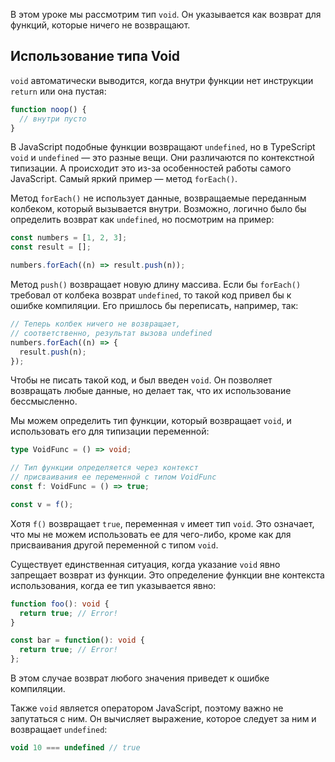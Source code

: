 
В этом уроке мы рассмотрим тип `void`. Он указывается как возврат для функций, которые ничего не возвращают. 

## Использование типа Void

`void` автоматически выводится, когда внутри функции нет инструкции `return` или она пустая:

```typescript
function noop() {
  // внутри пусто
}
```

В JavaScript подобные функции возвращают `undefined`, но в TypeScript `void` и `undefined` — это разные вещи. Они различаются по контекстной типизации. А происходит это из-за особенностей работы самого JavaScript. Самый яркий пример — метод `forEach()`.

Метод `forEach()` не использует данные, возвращаемые переданным колбеком, который вызывается внутри. Возможно, логично было бы определить возврат как `undefined`, но посмотрим на пример:

```typescript
const numbers = [1, 2, 3];
const result = [];

numbers.forEach((n) => result.push(n));
```

Метод `push()` возвращает новую длину массива. Если бы `forEach()` требовал от колбека возврат `undefined`, то такой код привел бы к ошибке компиляции. Его пришлось бы переписать, например, так:

```typescript
// Теперь колбек ничего не возвращает,
// соответственно, результат вызова undefined
numbers.forEach((n) => {
  result.push(n);
});
```

Чтобы не писать такой код, и был введен `void`. Он позволяет возвращать любые данные, но делает так, что их использование бессмысленно.

Мы можем определить тип функции, который возвращает `void`, и использовать его для типизации переменной:

```typescript
type VoidFunc = () => void;

// Тип функции определяется через контекст
// присваивания ее переменной с типом VoidFunc
const f: VoidFunc = () => true;

const v = f();
```

Хотя `f()` возвращает `true`, переменная `v` имеет тип `void`. Это означает, что мы не можем использовать ее для чего-либо, кроме как для присваивания другой переменной с типом `void`.

Существует единственная ситуация, когда указание `void` явно запрещает возврат из функции. Это определение функции вне контекста использования, когда ее тип указывается явно:

```typescript
function foo(): void {
  return true; // Error!
}

const bar = function(): void {
  return true; // Error!
};
```

В этом случае возврат любого значения приведет к ошибке компиляции.

Также `void` является оператором JavaScript, поэтому важно не запутаться с ним. Он вычисляет выражение, которое следует за ним и возвращает `undefined`:

```typescript
void 10 === undefined // true
```
